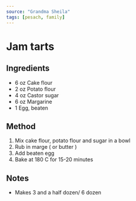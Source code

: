 ```yaml
---
source: "Grandma Sheila"
tags: [pesach, family]
---
```


# Jam tarts

## Ingredients

- 6 oz Cake flour
- 2 oz Potato flour
- 4 oz Castor sugar
- 6 oz Margarine
- 1 Egg, beaten

## Method

1. Mix cake flour, potato flour and sugar in a bowl
2. Rub in marge ( or butter )
3. Add beaten egg
4. Bake at 180 C for 15-20 minutes

## Notes

- Makes 3 and a half dozen/ 6 dozen